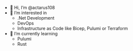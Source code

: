 - 👋 Hi, I’m @actarus108
- 👀 I’m interested in
  - .Net Development
  - DevOps
  - Infrastructure as Code like Bicep, Pulumi or Terraform
- 🌱 I’m currently learning 
  - Pulumi
  - Rust
<!-- - 💞️ I’m looking to collaborate on ... -->
<!-- - 📫 How to reach me ... -->

<!---
actarus108/actarus108 is a ✨ special ✨ repository because its `README.md` (this file) appears on your GitHub profile.
You can click the Preview link to take a look at your changes.
--->
